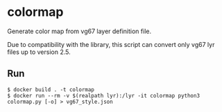 # colormap

Generate color map from vg67 layer definition file.

Due to compatibility with the library, this script can convert only vg67 lyr files up to version 2.5.

## Run

```
$ docker build . -t colormap
$ docker run --rm -v $(realpath lyr):/lyr -it colormap python3 colormap.py [-o] > vg67_style.json
```
